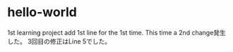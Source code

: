 # hello-world
1st learning project
add 1st line for the 1st time.
This time a 2nd change発生した。
3回目の修正はLine 5でした。
